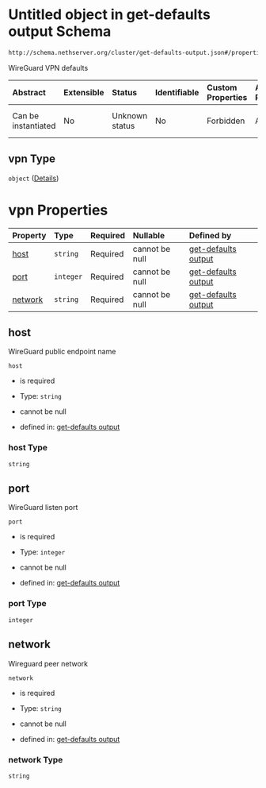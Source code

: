 # Untitled object in get-defaults output Schema

```txt
http://schema.nethserver.org/cluster/get-defaults-output.json#/properties/vpn
```

WireGuard VPN defaults

| Abstract            | Extensible | Status         | Identifiable | Custom Properties | Additional Properties | Access Restrictions | Defined In                                                                            |
| :------------------ | :--------- | :------------- | :----------- | :---------------- | :-------------------- | :------------------ | :------------------------------------------------------------------------------------ |
| Can be instantiated | No         | Unknown status | No           | Forbidden         | Allowed               | none                | [get-defaults-output.json\*](cluster/get-defaults-output.json "open original schema") |

## vpn Type

`object` ([Details](get-defaults-output-properties-vpn.md))

# vpn Properties

| Property            | Type      | Required | Nullable       | Defined by                                                                                                                                                                         |
| :------------------ | :-------- | :------- | :------------- | :--------------------------------------------------------------------------------------------------------------------------------------------------------------------------------- |
| [host](#host)       | `string`  | Required | cannot be null | [get-defaults output](get-defaults-output-properties-vpn-properties-host.md "http://schema.nethserver.org/cluster/get-defaults-output.json#/properties/vpn/properties/host")       |
| [port](#port)       | `integer` | Required | cannot be null | [get-defaults output](get-defaults-output-properties-vpn-properties-port.md "http://schema.nethserver.org/cluster/get-defaults-output.json#/properties/vpn/properties/port")       |
| [network](#network) | `string`  | Required | cannot be null | [get-defaults output](get-defaults-output-properties-vpn-properties-network.md "http://schema.nethserver.org/cluster/get-defaults-output.json#/properties/vpn/properties/network") |

## host

WireGuard public endpoint name

`host`

*   is required

*   Type: `string`

*   cannot be null

*   defined in: [get-defaults output](get-defaults-output-properties-vpn-properties-host.md "http://schema.nethserver.org/cluster/get-defaults-output.json#/properties/vpn/properties/host")

### host Type

`string`

## port

WireGuard listen port

`port`

*   is required

*   Type: `integer`

*   cannot be null

*   defined in: [get-defaults output](get-defaults-output-properties-vpn-properties-port.md "http://schema.nethserver.org/cluster/get-defaults-output.json#/properties/vpn/properties/port")

### port Type

`integer`

## network

Wireguard peer network

`network`

*   is required

*   Type: `string`

*   cannot be null

*   defined in: [get-defaults output](get-defaults-output-properties-vpn-properties-network.md "http://schema.nethserver.org/cluster/get-defaults-output.json#/properties/vpn/properties/network")

### network Type

`string`

